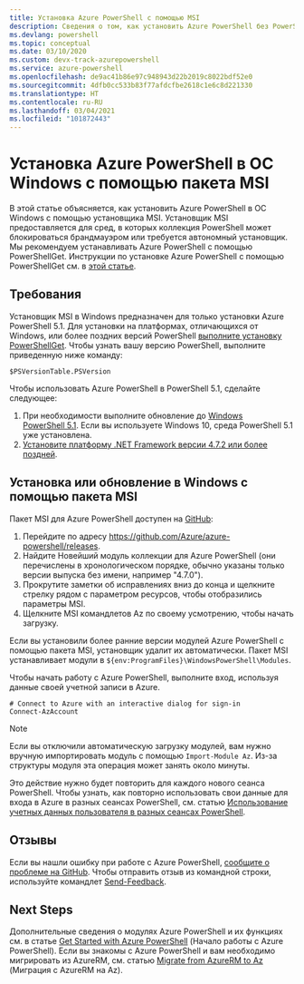 ```yaml
---
title: Установка Azure PowerShell с помощью MSI
description: Сведения о том, как установить Azure PowerShell без PowerShellGet с помощью пакета MSI.
ms.devlang: powershell
ms.topic: conceptual
ms.date: 03/10/2020
ms.custom: devx-track-azurepowershell
ms.service: azure-powershell
ms.openlocfilehash: de9ac41b86e97c948943d22b2019c8022bdf52e0
ms.sourcegitcommit: 4dfb0cc533b83f77afdcfbe2618c1e6c8d221330
ms.translationtype: HT
ms.contentlocale: ru-RU
ms.lasthandoff: 03/04/2021
ms.locfileid: "101872443"
---
```

# <a name="install-azure-powershell-on-windows-with-msi"></a>Установка Azure PowerShell в ОС Windows с помощью пакета MSI

В этой статье объясняется, как установить Azure PowerShell в ОС Windows с помощью установщика MSI. Установщик MSI предоставляется для сред, в которых коллекция PowerShell может блокироваться брандмауэром или требуется автономный установщик. Мы рекомендуем устанавливать Azure PowerShell с помощью PowerShellGet. Инструкции по установке Azure PowerShell с помощью PowerShellGet см. в [этой статье](install-az-ps.md).

## <a name="requirements"></a>Требования

Установщик MSI в Windows предназначен для только установки Azure PowerShell 5.1. Для установки на платформах, отличающихся от Windows, или более поздних версий PowerShell [выполните установку PowerShellGet](install-az-ps.md). Чтобы узнать вашу версию PowerShell, выполните приведенную ниже команду:

```powershell-interactive
$PSVersionTable.PSVersion
```

Чтобы использовать Azure PowerShell в PowerShell 5.1, сделайте следующее:

1. При необходимости выполните обновление до [Windows PowerShell 5.1](/powershell/scripting/windows-powershell/install/installing-windows-powershell#upgrading-existing-windows-powershell). Если вы используете Windows 10, среда PowerShell 5.1 уже установлена.
2. [Установите платформу .NET Framework версии 4.7.2 или более поздней](/dotnet/framework/install).

## <a name="install-or-update-on-windows-using-the-msi-package"></a>Установка или обновление в Windows с помощью пакета MSI

Пакет MSI для Azure PowerShell доступен на [GitHub](https://github.com/Azure/azure-powershell/releases):

1. Перейдите по адресу https://github.com/Azure/azure-powershell/releases.
2. Найдите Новейший модуль коллекции для Azure PowerShell (они перечислены в хронологическом порядке, обычно указаны только версии выпуска без имени, например "4.7.0").
3. Прокрутите заметки об исправлениях вниз до конца и щелкните стрелку рядом с параметром ресурсов, чтобы отобразились параметры MSI.
4. Щелкните MSI командлетов Az по своему усмотрению, чтобы начать загрузку.

Если вы установили более ранние версии модулей Azure PowerShell с помощью пакета MSI, установщик удалит их автоматически. Пакет MSI устанавливает модули в `${env:ProgramFiles}\WindowsPowerShell\Modules`.

Чтобы начать работу с Azure PowerShell, выполните вход, используя данные своей учетной записи в Azure.

```powershell-interactive
# Connect to Azure with an interactive dialog for sign-in
Connect-AzAccount
```

> [!NOTE]
> Если вы отключили автоматическую загрузку модулей, вам нужно вручную импортировать модуль с помощью `Import-Module Az`. Из-за структуры модуля эта операция может занять около минуты.

Это действие нужно будет повторить для каждого нового сеанса PowerShell. Чтобы узнать, как повторно использовать свои данные для входа в Azure в разных сеансах PowerShell, см. статью [Использование учетных данных пользователя в разных сеансах PowerShell](context-persistence.md).

## <a name="provide-feedback"></a>Отзывы

Если вы нашли ошибку при работе с Azure PowerShell, [сообщите о проблеме на GitHub](https://github.com/Azure/azure-powershell/issues). Чтобы отправить отзыв из командной строки, используйте командлет [Send-Feedback](/powershell/module/az.accounts/send-feedback).

## <a name="next-steps"></a>Next Steps

Дополнительные сведения о модулях Azure PowerShell и их функциях см. в статье [Get Started with Azure PowerShell](get-started-azureps.md) (Начало работы с Azure PowerShell). Если вы знакомы с Azure PowerShell и вам необходимо мигрировать из AzureRM, см. статью [Migrate from AzureRM to Az](migrate-from-azurerm-to-az.md) (Миграция с AzureRM на Az).
